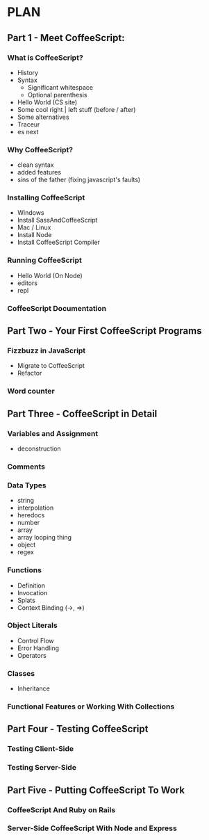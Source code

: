PLAN
====

Part 1 - Meet CoffeeScript:
---------------------------

### What is CoffeeScript?

* History
* Syntax
    * Significant whitespace
    * Optional parenthesis
* Hello World (CS site)
* Some cool right | left stuff (before / after)
* Some alternatives
* Traceur
* es next

### Why CoffeeScript?

* clean syntax
* added features
* sins of the father (fixing javascript's faults)

### Installing CoffeeScript

* Windows
* Install SassAndCoffeeScript
* Mac / Linux
* Install Node
* Install CoffeeScript Compiler

### Running CoffeeScript

* Hello World (On Node)
* editors
* repl

### CoffeeScript Documentation

Part Two - Your First CoffeeScript Programs
-------------------------------------------

### Fizzbuzz in JavaScript

* Migrate to CoffeeScript
* Refactor

### Word counter


Part Three - CoffeeScript in Detail
-----------------------------------

### Variables and Assignment

* deconstruction

### Comments

### Data Types

* string
* interpolation
* heredocs
* number
* array
* array looping thing
* object
* regex

### Functions

* Definition
* Invocation
* Splats
* Context Binding (->, =>)

### Object Literals

* Control Flow
* Error Handling
* Operators

### Classes
* Inheritance

### Functional Features or Working With Collections

Part Four - Testing CoffeeScript
--------------------------------

### Testing Client-Side

### Testing Server-Side

Part Five - Putting CoffeeScript To Work
----------------------------------------

### CoffeeScript And Ruby on Rails

### Server-Side CoffeeScript With Node and Express

